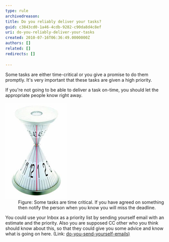 ```yaml
---
type: rule
archivedreason: 
title: Do you reliably deliver your tasks?
guid: c3843cd0-1a46-4cdb-9282-c90da8d4c8ef
uri: do-you-reliably-deliver-your-tasks
created: 2010-07-16T06:36:49.0000000Z
authors: []
related: []
redirects: []

---
```


Some tasks are either time-critical or you give a promise to do them promptly. It's very important that these tasks are given a high priority. 

<!--endintro-->

If you're not going to be able to deliver a task on-time, you should let the appropriate people know right away.
<dl class="goodImage"><dt>
      <img alt="A ticking clock" src="../../assets/tickingclock.JPG"> 
   </dt><dd>Figure: Some tasks are time critical. If you have agreed on something then notify the person when you know you will miss the deadline.<br></dd><p>You could use your Inbox as a priority list by sending yourself email with an estimate and the priority. Also you are supposed CC other who you think should know about this, so that they could give you some advice and know what is going on here. (Link: 
      <a href="/dones-do-you-send-yourself-emails">do-you-send-yourself-emails)</a><br><br></p>
   <p><br></p><dd></dd></dl>
